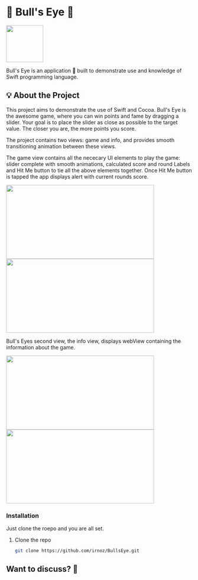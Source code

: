 
# 🎯 Bull's Eye 🎯

<img src=https://github.com/irnoz/BullsEye/assets/58843342/48dffcf6-5bda-4c07-a9df-1d44299fcd9f width="100" height="100"/>

Bull's Eye is an application 📱 built to demonstrate use and knowledge of Swift programming language.

## 💡 About the Project

This project aims to demonstrate the use of Swift and Cocoa. Bull's Eye is the awesome game, where you can win points and fame by dragging a slider. Your goal is to place the slider as close as possible to the target value. The closer you are, the more points you score. 

The project contains two views: game and info, and provides smooth transitioning animation between these views.

The game view contains all the nececary UI elements to play the game: slider complete with smooth animations, calculated score and round Labels and Hit Me button to tie all the above elements together. Once Hit Me button is tapped the app displays alert with current rounds score.

<img src=https://github.com/irnoz/BullsEye/assets/58843342/dbeb1dec-e3c9-424c-be63-0bbaae60c8c9 width="400" height="200"/> 
<img src=https://github.com/irnoz/BullsEye/assets/58843342/51829d74-0691-4c13-994e-dd0527fd0578 width="400" height="200"/>

Bull's Eyes second view, the info view, displays webView containing the information about the game.

<img src=https://github.com/irnoz/BullsEye/assets/58843342/f6c2e5e4-ea24-4508-8baf-4a7c9ad64b52 width="400" height="200"/>
<img src=https://github.com/irnoz/BullsEye/assets/58843342/55953957-51c7-486b-8590-54e20b25d825 width="400" height="200"/> 

### Installation

Just clone the roepo and you are all set.

1. Clone the repo
   ```sh
   git clone https://github.com/irnoz/BullsEye.git
   ```
## Want to discuss? 💬

<!-- Have any questions, doubts or want to present your opinions, views? You're always welcome.->

